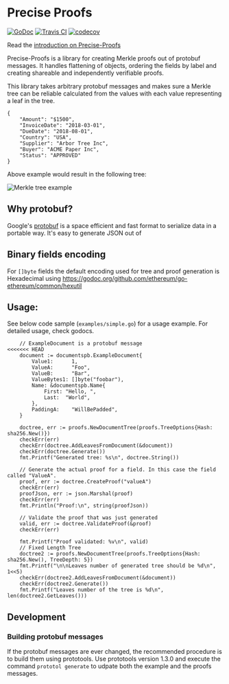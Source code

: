 Precise Proofs
==============
[![GoDoc](https://godoc.org/github.com/centrifuge/precise-proofs/proofs?status.svg)](https://godoc.org/github.com/centrifuge/precise-proofs/proofs)
[![Travis CI](https://api.travis-ci.org/centrifuge/precise-proofs.svg?branch=master)](https://travis-ci.org/centrifuge/precise-proofs)
[![codecov](https://codecov.io/gh/centrifuge/precise-proofs/branch/master/graph/badge.svg)](https://codecov.io/gh/centrifuge/precise-proofs)

Read the [introduction on Precise-Proofs](https://medium.com/centrifuge/introducing-precise-proofs-create-validate-field-level-merkle-proofs-a31af9220df0)

Precise-Proofs is a library for creating Merkle proofs out of protobuf messages. It
handles flattening of objects, ordering the fields by label and creating shareable and
independently verifiable proofs.

This library takes arbitrary protobuf messages and makes sure a Merkle tree can be reliable calculated
from the values with each value representing a leaf in the tree.
```js,
{
    "Amount": "$1500",
    "InvoiceDate": "2018-03-01",
    "DueDate": "2018-08-01",
    "Country": "USA",
    "Supplier": "Arbor Tree Inc",
    "Buyer": "ACME Paper Inc",
    "Status": "APPROVED"
}
```

Above example would result in the following tree:

![Merkle tree example](https://raw.githubusercontent.com/centrifuge/precise-proofs/master/docs/tree.png)

## Why protobuf?

Google's [protobuf](https://developers.google.com/protocol-buffers/docs/gotutorial) is a space efficient and fast format
to serialize data in a portable way. It's easy to generate JSON out of

## Binary fields encoding
For `[]byte` fields the default encoding used for tree and proof generation is Hexadecimal using <https://godoc.org/github.com/ethereum/go-ethereum/common/hexutil>

## Usage:

See below code sample (`examples/simple.go`) for a usage example. For detailed usage, check godocs.

```go,
	// ExampleDocument is a protobuf message
<<<<<<< HEAD
    document := documentspb.ExampleDocument{
        Value1:      1,
        ValueA:      "Foo",
        ValueB:      "Bar",
        ValueBytes1: []byte("foobar"),
        Name: &documentspb.Name{
            First: "Hello, ",
            Last:  "World",
        },
        PaddingA:    "WillBePadded",
    }

    doctree, err := proofs.NewDocumentTree(proofs.TreeOptions{Hash: sha256.New()})
    checkErr(err)
    checkErr(doctree.AddLeavesFromDocument(&document))
    checkErr(doctree.Generate())
    fmt.Printf("Generated tree: %s\n", doctree.String())

    // Generate the actual proof for a field. In this case the field called "ValueA".
    proof, err := doctree.CreateProof("valueA")
    checkErr(err)
    proofJson, err := json.Marshal(proof)
    checkErr(err)
    fmt.Println("Proof:\n", string(proofJson))

    // Validate the proof that was just generated
    valid, err := doctree.ValidateProof(&proof)
    checkErr(err)

    fmt.Printf("Proof validated: %v\n", valid)
    // Fixed Length Tree
	doctree2 := proofs.NewDocumentTree(proofs.TreeOptions{Hash: sha256.New(), TreeDepth: 5})
	fmt.Printf("\n\nLeaves number of generated tree should be %d\n", 1<<5)
	checkErr(doctree2.AddLeavesFromDocument(&document))
	checkErr(doctree2.Generate())
	fmt.Printf("Leaves number of the tree is %d\n", len(doctree2.GetLeaves()))
```

## Development
### Building protobuf messages
If the protobuf messages are ever changed, the recommended procedure is to build them using prototools. Use
prototools version 1.3.0 and execute the command `prototol generate` to udpate both the example and the proofs
messages.


